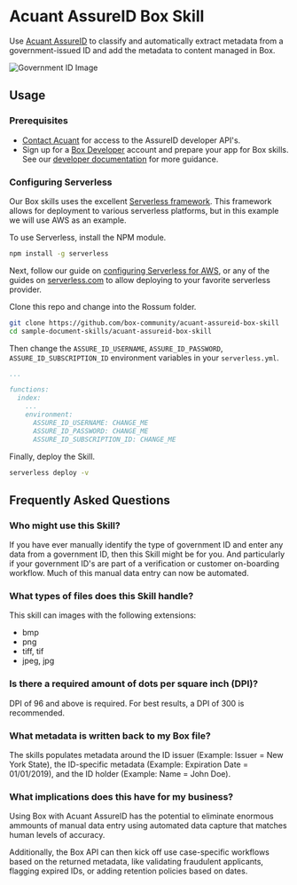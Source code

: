 # Acuant AssureID Box Skill
Use [Acuant AssureID](https://www.acuantcorp.com/products/assureid-identity-verification-software/) to classify and automatically extract metadata from a government-issued ID and add the metadata to content managed in Box.

![Government ID Image](/images/acuant-assure-id-skill.png)

## Usage

### Prerequisites

* [Contact Acuant](https://www.acuantcorp.com/lets-talk/) for access to the AssureID developer API's.
* Sign up for a [Box Developer](https://developer.box.com/) account and prepare your app for Box skills. See our [developer documentation](https://developer.box.com/docs/box-skills) for more guidance. 

### Configuring Serverless

Our Box skills uses the excellent [Serverless framework](https://serverless.com/). This framework allows for deployment to various serverless platforms, but in this example we will use AWS as an example.

To use Serverless, install the NPM module.

```bash
npm install -g serverless
```

Next, follow our guide on [configuring Serverless for AWS](../AWS_CONFIGURATION.md), or any of the guides on [serverless.com](https://serverless.com/) to allow deploying to your favorite serverless provider.


Clone this repo and change into the Rossum folder.

```bash
git clone https://github.com/box-community/acuant-assureid-box-skill
cd sample-document-skills/acuant-assureid-box-skill
```

Then change the `ASSURE_ID_USERNAME`, `ASSURE_ID_PASSWORD`, `ASSURE_ID_SUBSCRIPTION_ID` environment variables in your `serverless.yml`.

```yaml
...

functions:
  index:
    ...
    environment:
      ASSURE_ID_USERNAME: CHANGE_ME
      ASSURE_ID_PASSWORD: CHANGE_ME
      ASSURE_ID_SUBSCRIPTION_ID: CHANGE_ME
```

Finally, deploy the Skill.

```bash
serverless deploy -v
```

## Frequently Asked Questions

### Who might use this Skill?
If you have ever manually identify the type of government ID and enter any data from a government ID, then this Skill might be for you. And particularly if your government ID's are part of a verification or customer on-boarding workflow. Much of this manual data entry can now be automated.

### What types of files does this Skill handle?
This skill can images with the following extensions:
* bmp
* png
* tiff, tif
* jpeg, jpg

### Is there a required amount of dots per square inch (DPI)?
DPI of 96 and above is required. For best results, a DPI of 300 is recommended.

### What metadata is written back to my Box file?
The skills populates metadata around the ID issuer (Example: Issuer = New York State), the ID-specific metadata (Example: Expiration Date = 01/01/2019), and the ID holder (Example: Name = John Doe).

### What implications does this have for my business?
Using Box with Acuant AssureID has the potential to eliminate enormous ammounts of manual data entry using automated data capture that matches human levels of accuracy.

Additionally, the Box API can then kick off use case-specific workflows based on the returned metadata, like validating fraudulent applicants, flagging expired IDs, or adding retention policies based on dates.